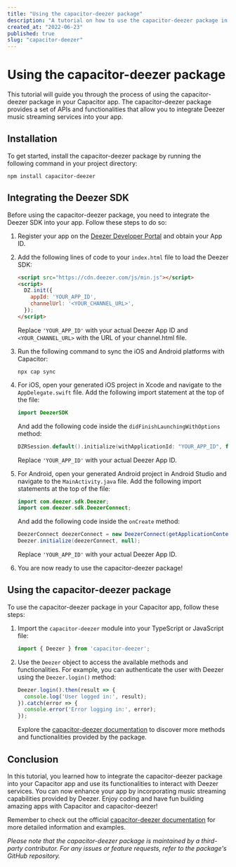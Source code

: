 ```yaml
---
title: "Using the capacitor-deezer package"
description: "A tutorial on how to use the capacitor-deezer package in your Capacitor app"
created_at: "2022-06-23"
published: true
slug: "capacitor-deezer"
---
```


# Using the capacitor-deezer package

This tutorial will guide you through the process of using the capacitor-deezer package in your Capacitor app. The capacitor-deezer package provides a set of APIs and functionalities that allow you to integrate Deezer music streaming services into your app.

## Installation

To get started, install the capacitor-deezer package by running the following command in your project directory:

```
npm install capacitor-deezer
```

## Integrating the Deezer SDK

Before using the capacitor-deezer package, you need to integrate the Deezer SDK into your app. Follow these steps to do so:

1. Register your app on the [Deezer Developer Portal](https://developers.deezer.com/) and obtain your App ID.

2. Add the following lines of code to your `index.html` file to load the Deezer SDK:

   ```html
   <script src="https://cdn.deezer.com/js/min.js"></script>
   <script>
     DZ.init({
       appId: 'YOUR_APP_ID',
       channelUrl: '<YOUR_CHANNEL_URL>',
     });
   </script>
   ```

   Replace `'YOUR_APP_ID'` with your actual Deezer App ID and `<YOUR_CHANNEL_URL>` with the URL of your channel.html file.

3. Run the following command to sync the iOS and Android platforms with Capacitor:

   ```
   npx cap sync
   ```

4. For iOS, open your generated iOS project in Xcode and navigate to the `AppDelegate.swift` file. Add the following import statement at the top of the file:

   ```swift
   import DeezerSDK
   ```

   And add the following code inside the `didFinishLaunchingWithOptions` method:

   ```swift
   DZRSession.default().initialize(withApplicationId: "YOUR_APP_ID", for: DZRRequestManager.default(), didBecomeAuhenticatedBlock: nil)
   ```

   Replace `'YOUR_APP_ID'` with your actual Deezer App ID.

5. For Android, open your generated Android project in Android Studio and navigate to the `MainActivity.java` file. Add the following import statements at the top of the file:

   ```java
   import com.deezer.sdk.Deezer;
   import com.deezer.sdk.DeezerConnect;
   ```

   And add the following code inside the `onCreate` method:

   ```java
   DeezerConnect deezerConnect = new DeezerConnect(getApplicationContext(), "YOUR_APP_ID");
   Deezer.initialize(deezerConnect, null);
   ```

   Replace `'YOUR_APP_ID'` with your actual Deezer App ID.

6. You are now ready to use the capacitor-deezer package!

## Using the capacitor-deezer package

To use the capacitor-deezer package in your Capacitor app, follow these steps:

1. Import the `capacitor-deezer` module into your TypeScript or JavaScript file:

   ```javascript
   import { Deezer } from 'capacitor-deezer';
   ```

2. Use the `Deezer` object to access the available methods and functionalities. For example, you can authenticate the user with Deezer using the `Deezer.login()` method:

   ```javascript
   Deezer.login().then(result => {
     console.log('User logged in:', result);
   }).catch(error => {
     console.error('Error logging in:', error);
   });
   ```

   Explore the [capacitor-deezer documentation](https://github.com/jepiqueau/capacitor-deezer) to discover more methods and functionalities provided by the package.

## Conclusion

In this tutorial, you learned how to integrate the capacitor-deezer package into your Capacitor app and use its functionalities to interact with Deezer services. You can now enhance your app by incorporating music streaming capabilities provided by Deezer. Enjoy coding and have fun building amazing apps with Capacitor and capacitor-deezer!

Remember to check out the official [capacitor-deezer documentation](https://github.com/jepiqueau/capacitor-deezer) for more detailed information and examples.

*Please note that the capacitor-deezer package is maintained by a third-party contributor. For any issues or feature requests, refer to the package's GitHub repository.*